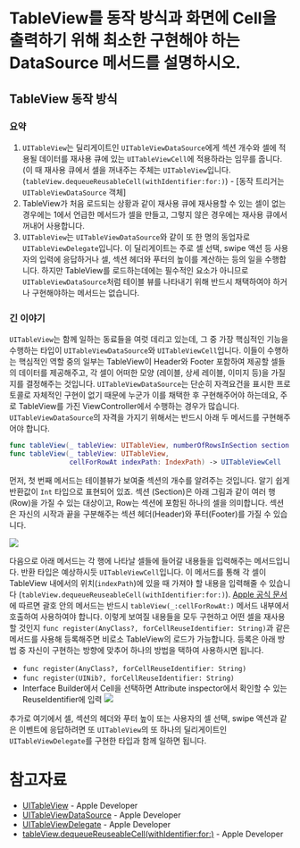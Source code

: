 # TableView를 동작 방식과 화면에 Cell을 출력하기 위해 최소한 구현해야 하는 DataSource 메서드를 설명하시오.

## TableView 동작 방식
### 요약
1. `UITableView`는 딜리게이트인 `UITableViewDataSource`에게 섹션 개수와 셀에 적용될 데이터를 재사용 큐에 있는 `UITableViewCell`에 적용하라는 임무를 줍니다. (이 때 재사용 큐에서 셀을 꺼내주는 주체는 `UITableView`입니다.(`tableView.dequeueReusableCell(withIdentifier:for:)`) - [동작 트리거는 `UITableViewDataSource` 객체]
2.  TableView가 처음 로드되는 상황과 같이 재사용 큐에 재사용할 수 있는 셀이 없는 경우에는 1에서 언급한 메서드가 셀을 만들고, 그렇지 않은 경우에는 재사용 큐에서 꺼내어 사용합니다.
3. `UITableView`는 `UITableViewDataSource`와 같이 또 한 명의 동업자로 `UITableViewDelegate`입니다. 이 딜리게이트는 주로 셀 선택, swipe 액션 등 사용자의 입력에 응답하거나 셀, 섹션 헤더와 푸터의 높이를 계산하는 등의 일을 수행합니다. 하지만 TableView를 로드하는데에는 필수적인 요소가 아니므로 `UITableViewDataSource`처럼 테이블 뷰를 나타내기 위해 반드시 채택하여야 하거나 구현해야하는 메서드는 없습니다.

### 긴 이야기
`UITableView`는 함께 일하는 동료들을 여럿 데리고 있는데, 그 중 가장 핵심적인 기능을 수행하는 타입이 `UITableViewDataSource`와 `UITableViewCell`입니다. 이들이 수행하는 핵심적인 역할 중의 일부는 TableView이 Header와 Footer 포함하여 제공할 셀들의 데이터를 제공해주고, 각 셀이 어떠한 모양 (레이블, 상세 레이블, 이미지 등)을 가질지를 결정해주는 것입니다. `UITableViewDataSource`는 단순히 자격요건을 표시한 프로토콜로 자체적인 구현이 없기 때문에 누군가 이를 채택한 후 구현해주어야 하는데요, 주로 TableView를 가진 ViewController에서 수행하는 경우가 많습니다. `UITableViewDataSource`의 자격을 가지기 위해서는 반드시 아래 두 메서드를 구현해주어야 합니다.  

```swift
func tableView(_ tableView: UITableView, numberOfRowsInSection section: Int) -> Int
func tableView(_ tableView: UITableView,
               cellForRowAt indexPath: IndexPath) -> UITableViewCell
```
먼저, 첫 번째 메서드는 테이블뷰가 보여줄 섹션의 개수를 알려주는 것입니다. 알기 쉽게 반환값이 `Int` 타입으로 표현되어 있죠. 섹션 (Section)은 아래 그림과 같이 여러 행(Row)을 가질 수 있는 대상이고, Row는 섹션에 포함된 하나의 셀을 의미합니다. 섹션은 자신의 시작과 끝을 구분해주는 섹션 헤더(Header)와 푸터(Footer)를 가질 수 있습니다.

![](https://images.velog.io/images/ryan-son/post/1570bfcc-ab64-4117-93be-8fa3dcdf0482/image.png)

다음으로 아래 메서드는 각 행에 나타날 셀들에 들어갈 내용들을 입력해주는 메서드입니다. 반환 타입은 예상하시듯 `UITableViewCell`입니다. 이 메서드를 통해 각 셀이 TableView 내에서의 위치(`indexPath`)에 있을 때 가져야 할 내용을 입력해줄 수 있습니다 (`tableView.dequeueReuseableCell(withIdentifier:for:)`). [Apple 공식 문서](https://developer.apple.com/documentation/uikit/uitableview/1614878-dequeuereusablecell)에 따르면 괄호 안의 메서드는 반드시 `tableView(_:cellForRowAt:)` 메서드 내부에서 호출하여 사용하여야 합니다. 이렇게 보여질 내용들을 모두 구현하고 어떤 셀을 재사용할 것인지 `func register(AnyClass?, forCellReuseIdentifier: String)`과 같은 메서드를 사용해 등록해주면 비로소 TableView의 로드가 가능합니다.
등록은 아래 방법 중 자신이 구현하는 방향에 맞추어 하나의 방법을 택하여 사용하시면 됩니다.
- `func register(AnyClass?, forCellReuseIdentifier: String)`
- `func register(UINib?, forCellReuseIdentifier: String)`
- Interface Builder에서 Cell을 선택하면 Attribute inspector에서 확인할 수 있는 ReuseIdentifier에 입력
![](https://images.velog.io/images/ryan-son/post/f4bebdc8-0b18-4fea-88eb-c877aa6bf1d6/image.png)

추가로 여기에서 셀, 섹션의 헤더와 푸터 높이 또는 사용자의 셀 선택, swipe 액션과 같은 이벤트에 응답하려면 또 `UITableView`의 또 하나의 딜리게이트인 `UITableViewDelegate`를 구현한 타입과 함께 일하면 됩니다.

# 참고자료
- [UITableView](https://developer.apple.com/documentation/uikit/uitableview) - Apple Developer
- [UITableViewDataSource](https://developer.apple.com/documentation/uikit/uitableviewdatasource) - Apple Developer
- [UITableViewDelegate](https://developer.apple.com/documentation/uikit/uitableviewdelegate) - Apple Developer
- [tableView.dequeueReuseableCell(withIdentifier:for:)](https://developer.apple.com/documentation/uikit/uitableview/1614878-dequeuereusablecell) - Apple Developer
